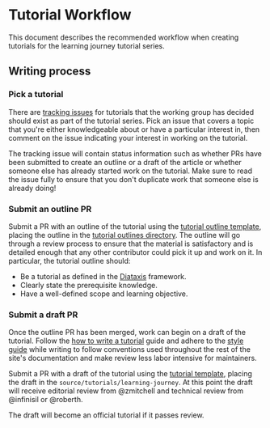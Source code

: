 # Tutorial Workflow

This document describes the recommended workflow when creating tutorials for the learning journey tutorial series.

## Writing process
### Pick a tutorial
There are [tracking issues][tracking_issues] for tutorials that the working group has decided should exist as part of the tutorial series.
Pick an issue that covers a topic that you're either knowledgeable about or have a particular interest in, then comment on the issue indicating your interest in working on the tutorial.

The tracking issue will contain status information such as whether PRs have been submitted to create an outline or a draft of the article or whether someone else has already started work on the tutorial.
Make sure to read the issue fully to ensure that you don't duplicate work that someone else is already doing!

[tracking_issues]: https://github.com/SynoPKG/syno.dev/issues?q=is%3Aissue+is%3Aopen+label%3Atracking+label%3A%22learning+journey%22

### Submit an outline PR
Submit a PR with an outline of the tutorial using the [tutorial outline template][tutorial_outline_template], placing the outline in the [tutorial outlines directory][outlines_dir].
The outline will go through a review process to ensure that the material is satisfactory and is detailed enough that any other contributor could pick it up and work on it.
In particular, the tutorial outline should:

- Be a tutorial as defined in the [Diataxis][diataxis_tutorial] framework.
- Clearly state the prerequisite knowledge.
- Have a well-defined scope and learning objective.

[tutorial_outline_template]: ./tutorial-outlines/template.md
[outlines_dir]: ./tutorial-outlines/
[diataxis_tutorial]: https://diataxis.fr/tutorials/

### Submit a draft PR
Once the outline PR has been merged, work can begin on a draft of the tutorial.
Follow the [how to write a tutorial][tutorial_guide] guide and adhere to the [style guide][style_guide] while writing to follow conventions used throughout the rest of the site's documentation and make review less labor intensive for maintainers.

Submit a PR with a draft of the tutorial using the [tutorial template][tutorial_template], placing the draft in the `source/tutorials/learning-journey`.
At this point the draft will receive editorial review from @zmitchell and technical review from @infinisil or @roberth.

The draft will become an official tutorial if it passes review.

[tutorial_template]: ../../../source/tutorials/learning-journey/template.md
[tutorial_guide]: ../../../source/contributing/writing-a-tutorial.md
[style_guide]: ../../../source/contributing/style-guide.md
